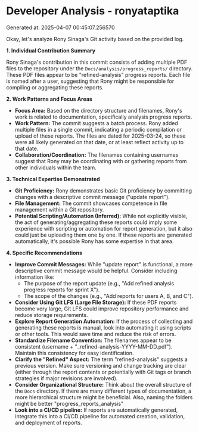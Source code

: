 # Developer Analysis - ronyataptika
Generated at: 2025-04-07 00:45:07.256570

Okay, let's analyze Rony Sinaga's Git activity based on the provided log.

**1. Individual Contribution Summary**

Rony Sinaga's contribution in this commit consists of adding multiple PDF files to the repository under the `Docs/analysis/progress_reports/` directory. These PDF files appear to be "refined-analysis" progress reports. Each file is named after a user, suggesting that Rony might be responsible for compiling or aggregating these reports.

**2. Work Patterns and Focus Areas**

*   **Focus Area:** Based on the directory structure and filenames, Rony's work is related to documentation, specifically analysis progress reports.
*   **Work Pattern:** The commit suggests a batch process. Rony added multiple files in a single commit, indicating a periodic compilation or upload of these reports. The files are dated for 2025-03-24, so these were all likely generated on that date, or at least reflect activity up to that date.
*   **Collaboration/Coordination:** The filenames containing usernames suggest that Rony may be coordinating with or gathering reports from other individuals within the team.

**3. Technical Expertise Demonstrated**

*   **Git Proficiency:** Rony demonstrates basic Git proficiency by committing changes with a descriptive commit message ("update report").
*   **File Management:** The commit showcases competence in file management within a Git repository.
*   **Potential Scripting/Automation (Inferred):** While not explicitly visible, the act of generating/aggregating these reports could imply some experience with scripting or automation for report generation, but it also could just be uploading them one by one.  If these reports are generated automatically, it's possible Rony has some expertise in that area.

**4. Specific Recommendations**

*   **Improve Commit Messages:** While "update report" is functional, a more descriptive commit message would be helpful. Consider including information like:
    *   The purpose of the report update (e.g., "Add refined analysis progress reports for sprint X").
    *   The scope of the changes (e.g., "Add reports for users A, B, and C").
*   **Consider Using Git LFS (Large File Storage):** If these PDF reports become very large, Git LFS could improve repository performance and reduce storage requirements.
*   **Explore Report Generation Automation:** If the process of collecting and generating these reports is manual, look into automating it using scripts or other tools. This would save time and reduce the risk of errors.
*   **Standardize Filename Convention:**  The filenames appear to be consistent (username + "_refined-analysis-YYYY-MM-DD.pdf").  Maintain this consistency for easy identification.
*   **Clarify the "Refined" Aspect:** The term "refined-analysis" suggests a previous version. Make sure versioning and change tracking are clear (either through the report contents or potentially with Git tags or branch strategies if major revisions are involved).
*   **Consider Organizational Structure:** Think about the overall structure of the `Docs` directory. If there are many different types of documentation, a more hierarchical structure might be beneficial.  Also, naming the folders might be better "progress_reports_analysis"
*   **Look into a CI/CD pipeline:** If reports are automatically generated, integrate this into a CI/CD pipeline for automated creation, validation, and deployment of reports.
